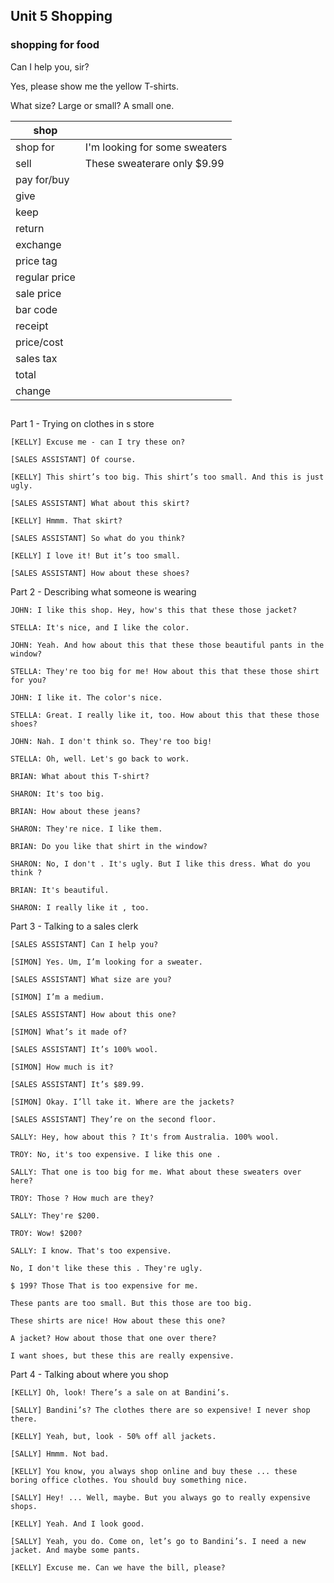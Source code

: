 ## Unit 5 Shopping

### shopping for food



Can I help you, sir?

Yes, please show me the yellow T-shirts.

What size? Large or small?
A small one.





| shop            |                               |
| --------------- | ----------------------------- |
| shop for        | I'm looking for some sweaters |
| sell            | These sweaterare only $9.99   |
| pay for/buy     |                               |
| give            |                               |
| keep            |                               |
| return          |                               |
| exchange        |                               |
| price tag       |                               |
| regular   price |                               |
| sale price      |                               |
| bar code        |                               |
| receipt         |                               |
| price/cost      |                               |
| sales tax       |                               |
| total           |                               |
| change          |                               |

## 

Part 1 -  Trying on clothes in s store

```
[KELLY] Excuse me - can I try these on?

[SALES ASSISTANT] Of course.

[KELLY] This shirt’s too big. This shirt’s too small. And this is just ugly.

[SALES ASSISTANT] What about this skirt?

[KELLY] Hmmm. That skirt?

[SALES ASSISTANT] So what do you think?

[KELLY] I love it! But it’s too small.

[SALES ASSISTANT] How about these shoes?
```



Part 2 - Describing what someone is wearing

```
JOHN: I like this shop. Hey, how's this that these those jacket?

STELLA: It's nice, and I like the color.

JOHN: Yeah. And how about this that these those beautiful pants in the window?

STELLA: They're too big for me! How about this that these those shirt for you?

JOHN: I like it. The color's nice.

STELLA: Great. I really like it, too. How about this that these those shoes?

JOHN: Nah. I don't think so. They're too big!

STELLA: Oh, well. Let's go back to work.
```

```
BRIAN: What about this T-shirt?

SHARON: It's too big.

BRIAN: How about these jeans?

SHARON: They're nice. I like them.

BRIAN: Do you like that shirt in the window?

SHARON: No, I don't . It's ugly. But I like this dress. What do you think ?

BRIAN: It's beautiful.

SHARON: I really like it , too.
```



Part 3 - Talking to a sales clerk

```
[SALES ASSISTANT] Can I help you?

[SIMON] Yes. Um, I’m looking for a sweater.

[SALES ASSISTANT] What size are you?

[SIMON] I’m a medium.

[SALES ASSISTANT] How about this one?

[SIMON] What’s it made of?

[SALES ASSISTANT] It’s 100% wool.

[SIMON] How much is it?

[SALES ASSISTANT] It’s $89.99.

[SIMON] Okay. I’ll take it. Where are the jackets?

[SALES ASSISTANT] They’re on the second floor.
```

```
SALLY: Hey, how about this ? It's from Australia. 100% wool.

TROY: No, it's too expensive. I like this one .

SALLY: That one is too big for me. What about these sweaters over here?

TROY: Those ? How much are they?

SALLY: They're $200.

TROY: Wow! $200?

SALLY: I know. That's too expensive.
```

```
No, I don't like these this . They're ugly.

$ 199? Those That is too expensive for me.

These pants are too small. But this those are too big.

These shirts are nice! How about these this one?

A jacket? How about those that one over there?

I want shoes, but these this are really expensive.
```



Part 4 - Talking about where you shop

```
[KELLY] Oh, look! There’s a sale on at Bandini’s.

[SALLY] Bandini’s? The clothes there are so expensive! I never shop there.

[KELLY] Yeah, but, look - 50% off all jackets.

[SALLY] Hmmm. Not bad.

[KELLY] You know, you always shop online and buy these ... these boring office clothes. You should buy something nice.

[SALLY] Hey! ... Well, maybe. But you always go to really expensive shops.

[KELLY] Yeah. And I look good.

[SALLY] Yeah, you do. Come on, let’s go to Bandini’s. I need a new jacket. And maybe some pants.

[KELLY] Excuse me. Can we have the bill, please?
```

